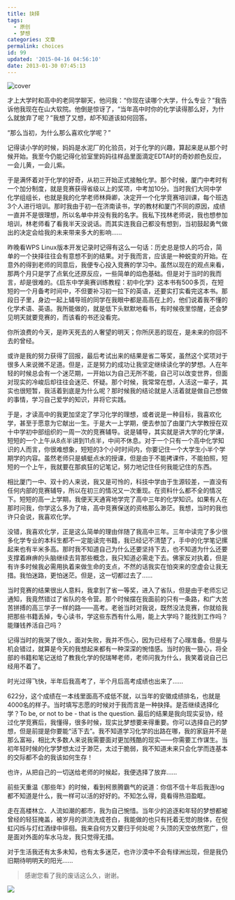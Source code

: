 ```yaml
---
title: 抉择
tags:
  - 原创
  - 梦想
categories: 文章
permalink: choices
id: 99
updated: '2015-04-16 04:56:10'
date: 2013-01-30 07:45:13
---
```


![cover](https://cat.yufan.me/cats/20130129235713.jpg)

才上大学时和高中的老同学聊天，他问我：“你现在读哪个大学，什么专业？”我告诉他我现在在山大软院。他倒是惊讶了，“当年高中时你的化学读得那么好，为什么就放弃了呢？”我想了又想，却不知道该如何回答。

“那么当初，为什么那么喜欢化学呢？”

记得读小学的时候，妈妈是水泥厂的化验员，对于化学的兴趣，算起来是从那个时候开始。我至今仍能记得化验室里妈妈往样品里面滴定EDTA时的奇妙颜色反应，一会儿黄，一会儿紫。

于是满怀着对于化学的好奇，从初三开始正式接触化学。那个时候，厦门中考时有一个加分制度，就是竞赛获得省级以上的奖项，中考加10分。当时我们大同中学化学组组长，也就是我的化学老师林舜卿，决定开一个化学竞赛培训课，每个班选3个人进行培训。那时我由于初一在济南读书，学的教材和厦门不同的原因，成绩一直并不是很理想，所以名单中并没有我的名字。我私下找林老师说，我也想参加培训，林老师看了看我半天没说话。而其实连我自己都没有想到，当初鼓起勇气做出的决定会给我的未来带来多大的影响……

<!--more-->

昨晚看WPS Linux版本开发记录时记得有这么一句话：历史总是惊人的巧合，简单的一个抉择往往会有意想不到的结果。对于我而言，应该是一种蜕变的开始。在意外的得到老师的同意后，我便专心投入竞赛的学习中。虽然以现在的观点来看，那两个月只是学了点氧化还原反应，一些简单的焰色基础。但是对于当时的我而言，却是很难的。《启东中学奥赛训练教程：初中化学》这本书有500多页，在短短的一个月备考时间中，不但要补习初一拉下的英语，还要实打实看完这本书。那段日子里，身边一起上辅导班的同学在我眼中都是高高在上的，他们说着我不懂的化学术语、英语。我所能做的，就是低下头默默地看书，有时候夜里惊醒，还会梦见明天就要竞赛的，而该看的书还没看完。

你所浪费的今天，是昨天死去的人奢望的明天；你所厌恶的现在，是未来的你回不去的曾经。

或许是我的努力获得了回报，最后考试出来的结果是省二等奖，虽然这个奖项对于很多人来说微不足道。但是，正是努力的成功让我坚定继续读化学的梦想。人在年轻的时候总会有一个迷茫期，一开始以为自己无所不能，自己可以改变世界，但面对现实的冷峻后却往往会迷茫、怀疑。那个时候，我常常在想，人活这一辈子，其实也很短暂，我活着到底是为什么呢？那时候我的结论就是人活着就是做自己想做的事情，学习自己爱学的知识，并将它实践。

于是，才读高中的我更加坚定了学习化学的理想，或者说是一种目标，我喜欢化学，甚至于愿意为它献出一生。于是大一上学期，便去参加了由厦门大学教授在双十中学初中部组织的一周一次的竞赛辅导。说是辅导，其实就是讲大学的化学课，短短的一个上午从8点半讲到11点半，中间不休息。对于一个只有一个高中化学知识的人而言，你很难想象，短短的3个小时时间内，你要记住一个大学生小半个学期学的内容。虽然老师只是蜻蜓点水的授课，但是由于不能拷课件，不能拍照，短短的一个上午，我就要在那疯狂的记笔记，努力地记住任何我能记住的东西。

相比厦门一中、双十的人来说，我又是可怜的，科技中学由于生源较差，一直没有任何内部的竞赛辅导，所以在初三的情况又一次重现。在资料什么都不全的情况下。短短的高一上学期，我便天天通宵地学完了高中三年的化学知识。如果有人在那时问我，你学这么多为了啥，高中竞赛保送的资格那么渺茫。我想，当时的我也许只会说，我喜欢化学。

没错，我喜欢化学，正是这么简单的理由伴随了我高中三年。三年中读完了多少很多化学专业的本科生都不一定能读完书籍，我已经记不清楚了，手中的化学笔记摞起来也有半米多高。那时</span>我不知道自己为什么还要坚持下去，也不知道为什么还要支撑着麻痹的头脑继续去背那些概念，我只知道必需走下去。佛家反对执着，但是有许多时候我必需用执着来做生命的支点，不然的话我实在怕突来的空虚会让我无措。我怕迷路，更怕迷茫。但是，这一切都过去了……

当时竞赛的结果很出人意料，我拿到了省一等奖，进入了省队，但是由于老师忘记通知，我竟然错过了省队的冬令营。那个时候摆在我面前的只有一条路，和广大苦苦拼搏的高三学子一样的路——高考。老爸当时对我说，既然没法竞赛，你就给我把那些书籍丢掉，专心读书，学这些东西有什么用，能上大学吗？能找到工作吗？能赚钱养活自己吗？

记得当时的我哭了很久，面对失败，我并不伤心，因为已经有了心理准备。但是与机会错过，就算是今天的我想起来都有一种深深的惋惜感。当时的我一狠心，将全部的书籍和笔记送给了教我化学的倪瑞琴老师，老师问我为什么，我笑着说自己已经用不着了。

时光过得飞快，半年后我高考了，半个月后高考成绩也出来了……

622分，这个成绩在一本线里面高不成低不就，以当年的安徽成绩排名，也就是4000名的样子。当时填写志愿的时候对于我而言是一种抉择。是否继续选择化学？To be, or not to be - that is the question. 最后的结果是我向现实妥协，经过化学竞赛后，我懂得，很多时候，现实比梦想要来得重要。你可以选择自己的梦想，但是前提是你要能“活下去”。我不知道学习化学的出路在哪，我的家庭并不是那么富裕，相比大多数人来说我需要面对更加残酷的现实——你需要工作谋生。当初年轻时候的化学梦想太过于渺茫，太过于脆弱，我不知道未来只会化学而连基本的交际都不会的我该如何生存！

也许，从把自己的一切送给老师的时候起，我便选择了放弃……

前些天重温《那些年》的时候，看到柯景腾霸气的说道：你信不信十年后我连log都不知道是什么，我一样可以活的好好的。不知怎么得，竟看得热泪盈眶。

走在高楼林立、人流如潮的都市，我为自己惋惜。当年少的追逐和年轻的梦想都被曾经的轻狂掩盖，被岁月的洪流洗成苍白，我能做的也只有托着无觉的肢体，在倪虹闪烁与灯红酒绿中徘徊。我来自何方又要归于何处呢？头顶的天空依然宽广，但是面对外面的车水马龙，我只觉得无措。

对于生活我还有太多未知，也有太多迷茫，也许沙漠中不会有绿洲出现，但是我仍旧期待明明天的阳光……

>感谢您看了我的废话这么久，谢谢。

![](https://cat.yufan.me/cats/20130129235710.jpg)

